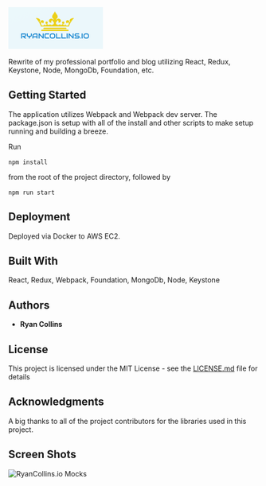 ![Ryancollins.io logo](https://raw.githubusercontent.com/RyanCCollins/ryancollins.io/master/ryancollins.io-logo.png)

Rewrite of my professional portfolio and blog utilizing React, Redux, Keystone, Node, MongoDb, Foundation, etc.

## Getting Started
The application utilizes Webpack and Webpack dev server.  The package.json is setup with all of the install and other scripts to make setup running and building a breeze.

Run
```
npm install
```

from the root of the project directory, followed by
```
npm run start
```

## Deployment
Deployed via Docker to AWS EC2.

## Built With
React,
Redux,
Webpack,
Foundation,
MongoDb,
Node,
Keystone


## Authors

* **Ryan Collins**

## License

This project is licensed under the MIT License - see the [LICENSE.md](LICENSE.md) file for details

## Acknowledgments
A big thanks to all of the project contributors for the libraries used in this project.

## Screen Shots
![RyanCollins.io Mocks](https://raw.githubusercontent.com/RyanCCollins/ryancollins.io/master/ryancollins.io-mockup.jpg)

